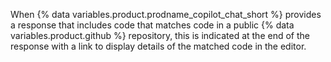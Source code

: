 When {% data variables.product.prodname_copilot_chat_short %} provides a response that includes code that matches code in a public {% data variables.product.github %} repository, this is indicated at the end of the response with a link to display details of the matched code in the editor.
